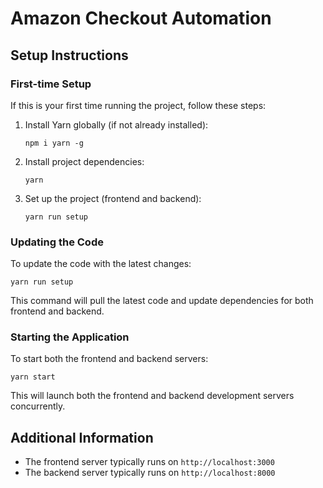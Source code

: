 
# Amazon Checkout Automation

## Setup Instructions

### First-time Setup

If this is your first time running the project, follow these steps:

1. Install Yarn globally (if not already installed):
   ```
   npm i yarn -g
   ```

2. Install project dependencies:
   ```
   yarn
   ```

3. Set up the project (frontend and backend):
   ```
   yarn run setup
   ```

### Updating the Code

To update the code with the latest changes:

```
yarn run setup
```

This command will pull the latest code and update dependencies for both frontend and backend.

### Starting the Application

To start both the frontend and backend servers:

```
yarn start
```

This will launch both the frontend and backend development servers concurrently.

## Additional Information

- The frontend server typically runs on `http://localhost:3000`
- The backend server typically runs on `http://localhost:8000`
